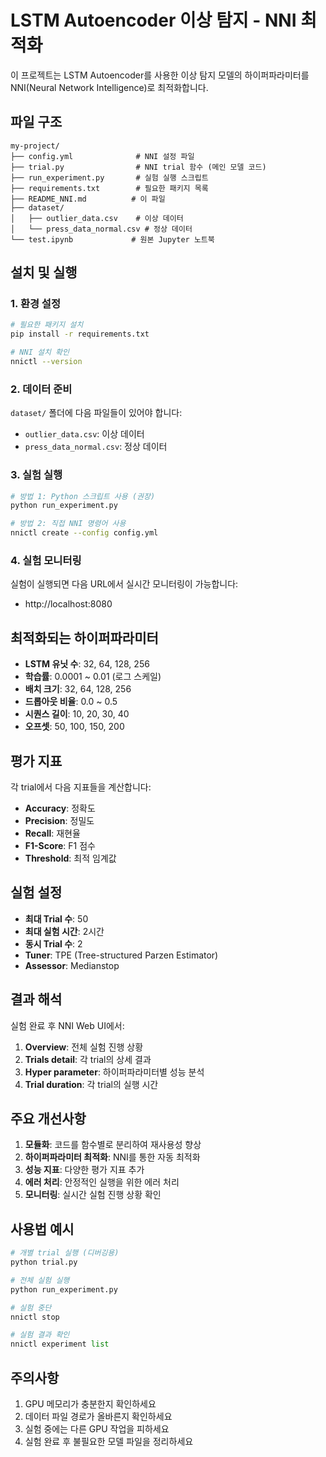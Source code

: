 # LSTM Autoencoder 이상 탐지 - NNI 최적화

이 프로젝트는 LSTM Autoencoder를 사용한 이상 탐지 모델의 하이퍼파라미터를 NNI(Neural Network Intelligence)로 최적화합니다.

## 파일 구조

```
my-project/
├── config.yml              # NNI 설정 파일
├── trial.py                # NNI trial 함수 (메인 모델 코드)
├── run_experiment.py       # 실험 실행 스크립트
├── requirements.txt        # 필요한 패키지 목록
├── README_NNI.md          # 이 파일
├── dataset/
│   ├── outlier_data.csv    # 이상 데이터
│   └── press_data_normal.csv # 정상 데이터
└── test.ipynb             # 원본 Jupyter 노트북
```

## 설치 및 실행

### 1. 환경 설정

```bash
# 필요한 패키지 설치
pip install -r requirements.txt

# NNI 설치 확인
nnictl --version
```

### 2. 데이터 준비

`dataset/` 폴더에 다음 파일들이 있어야 합니다:
- `outlier_data.csv`: 이상 데이터
- `press_data_normal.csv`: 정상 데이터

### 3. 실험 실행

```bash
# 방법 1: Python 스크립트 사용 (권장)
python run_experiment.py

# 방법 2: 직접 NNI 명령어 사용
nnictl create --config config.yml
```

### 4. 실험 모니터링

실험이 실행되면 다음 URL에서 실시간 모니터링이 가능합니다:
- http://localhost:8080

## 최적화되는 하이퍼파라미터

- **LSTM 유닛 수**: 32, 64, 128, 256
- **학습률**: 0.0001 ~ 0.01 (로그 스케일)
- **배치 크기**: 32, 64, 128, 256
- **드롭아웃 비율**: 0.0 ~ 0.5
- **시퀀스 길이**: 10, 20, 30, 40
- **오프셋**: 50, 100, 150, 200

## 평가 지표

각 trial에서 다음 지표들을 계산합니다:
- **Accuracy**: 정확도
- **Precision**: 정밀도
- **Recall**: 재현율
- **F1-Score**: F1 점수
- **Threshold**: 최적 임계값

## 실험 설정

- **최대 Trial 수**: 50
- **최대 실험 시간**: 2시간
- **동시 Trial 수**: 2
- **Tuner**: TPE (Tree-structured Parzen Estimator)
- **Assessor**: Medianstop

## 결과 해석

실험 완료 후 NNI Web UI에서:
1. **Overview**: 전체 실험 진행 상황
2. **Trials detail**: 각 trial의 상세 결과
3. **Hyper parameter**: 하이퍼파라미터별 성능 분석
4. **Trial duration**: 각 trial의 실행 시간

## 주요 개선사항

1. **모듈화**: 코드를 함수별로 분리하여 재사용성 향상
2. **하이퍼파라미터 최적화**: NNI를 통한 자동 최적화
3. **성능 지표**: 다양한 평가 지표 추가
4. **에러 처리**: 안정적인 실행을 위한 에러 처리
5. **모니터링**: 실시간 실험 진행 상황 확인

## 사용법 예시

```python
# 개별 trial 실행 (디버깅용)
python trial.py

# 전체 실험 실행
python run_experiment.py

# 실험 중단
nnictl stop

# 실험 결과 확인
nnictl experiment list
```

## 주의사항

1. GPU 메모리가 충분한지 확인하세요
2. 데이터 파일 경로가 올바른지 확인하세요
3. 실험 중에는 다른 GPU 작업을 피하세요
4. 실험 완료 후 불필요한 모델 파일을 정리하세요
